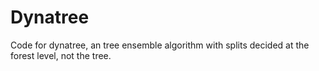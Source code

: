# Dynatree
Code for dynatree, an tree ensemble algorithm with splits decided at the forest level, not the tree.
